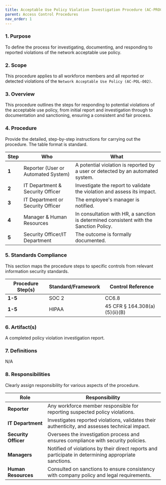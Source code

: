 ```yaml
---
title: Acceptable Use Policy Violation Investigation Procedure (AC-PROC-001)
parent: Access Control Procedures
nav_order: 1
---
```

### 1. Purpose

To define the process for investigating, documenting, and responding to reported violations of the network acceptable use policy.

### 2. Scope

This procedure applies to all workforce members and all reported or detected violations of the `Network Acceptable Use Policy (AC-POL-002)`.

### 3. Overview

This procedure outlines the steps for responding to potential violations of the acceptable use policy, from initial report and investigation through to documentation and sanctioning, ensuring a consistent and fair process.

### 4. Procedure

Provide the detailed, step-by-step instructions for carrying out the procedure. The table format is standard.

| **Step** | **Who**                               | **What**                                                                                             |
| -------- | ------------------------------------- | ---------------------------------------------------------------------------------------------------- |
| **1**    | Reporter (User or Automated System)   | A potential violation is reported by a user or detected by an automated system.                      |
| **2**    | IT Department & Security Officer      | Investigate the report to validate the violation and assess its impact.                              |
| **3**    | IT Department or Security Officer     | The employee's manager is notified.                                                                  |
| **4**    | Manager & Human Resources             | In consultation with HR, a sanction is determined consistent with the Sanction Policy.               |
| **5**    | Security Officer/IT Department        | The outcome is formally documented.                                                                  |

### 5. Standards Compliance

This section maps the procedure steps to specific controls from relevant information security standards.

| **Procedure Step(s)** | **Standard/Framework** | **Control Reference**                 |
| --------------------- | ---------------------- | ------------------------------------- |
| **1-5**               | SOC 2                  | CC6.8                                 |
| **1-5**               | HIPAA                  | 45 CFR § 164.308(a)(5)(ii)(B)         |

### 6. Artifact(s)

A completed policy violation investigation report.

### 7. Definitions

N/A

### 8. Responsibilities

Clearly assign responsibility for various aspects of the procedure.

| **Role**            | **Responsibility**                                                                                   |
| ------------------- | ---------------------------------------------------------------------------------------------------- |
| **Reporter**        | Any workforce member responsible for reporting suspected policy violations.                           |
| **IT Department**   | Investigates reported violations, validates their authenticity, and assesses technical impact.       |
| **Security Officer**| Oversees the investigation process and ensures compliance with security policies.                    |
| **Managers**        | Notified of violations by their direct reports and participate in determining appropriate sanctions. |
| **Human Resources** | Consulted on sanctions to ensure consistency with company policy and legal requirements.             |
